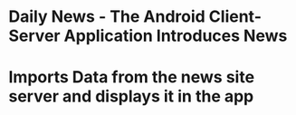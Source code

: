 # Daily News - The Android Client-Server Application Introduces News
# Imports Data from the news site server and displays it in the app
